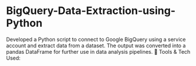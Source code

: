 # BigQuery-Data-Extraction-using-Python
Developed a Python script to connect to Google BigQuery using a service account and extract data from a dataset. The output was converted into a pandas DataFrame for further use in data analysis pipelines.  🔧 Tools &amp; Tech Used:
